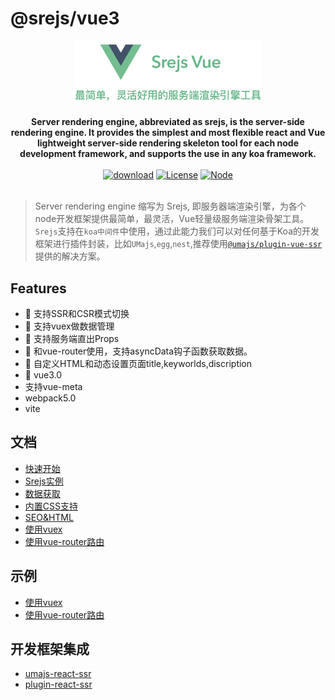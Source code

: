 # @srejs/vue3

<div align="center">
  <img src="./../../doc/Srejs-vue.png" width="300" />
</div>
<br />

<div align="center">
  <strong>Server rendering engine, abbreviated as srejs, is the server-side rendering engine. It provides the simplest and most flexible react and Vue lightweight server-side rendering skeleton tool for each node development framework, and supports the use in any koa framework.</strong>
</div>
<br />
<div align="center">
<a href="https://npmcharts.com/compare/@srejs/vue" target="_blank"><img src="https://img.shields.io/npm/dt/@srejs/vue" alt="download"></a>
<a href="https://github.com/dazjean/Srejs" target="_blank"><img src="https://img.shields.io/npm/l/vue.svg" alt="License"></a>
<a href="https://github.com/dazjean/Srejs" target="_blank"><img src="https://img.shields.io/badge/node-%3E=10-green.svg" alt="Node"></a>
</div>
<br />

> Server rendering engine 缩写为 Srejs, 即服务器端渲染引擎，为各个node开发框架提供最简单，最灵活，Vue轻量级服务端渲染骨架工具。 `Srejs`支持在`koa中间件`中使用，通过此能力我们可以对任何基于Koa的开发框架进行插件封装，比如`UMajs`,`egg`,`nest`,推荐使用[`@umajs/plugin-vue-ssr`](https://github.com/Umajs/plugin-vue-ssr#readme)提供的解决方案。

## Features

- 🚀 支持SSR和CSR模式切换
- 🚀 支持vuex做数据管理
- 🚀 支持服务端直出Props
- 🚀 和vue-router使用，支持asyncData钩子函数获取数据。
- 🚀 自定义HTML和动态设置页面title,keyworlds,discription
- 🚀 vue3.0
- 支持vue-meta
- webpack5.0
- vite

## 文档

- [快速开始](https://github.com/dazjean/Srejs/tree/mian/doc/vue3/quickStart.md)
- [Srejs实例](https://github.com/dazjean/Srejs/tree/mian/doc/vue3/srejs.md)
- [数据获取](https://github.com/dazjean/Srejs/tree/mian/doc/vue3/initState.md)
- [内置CSS支持](https://github.com/dazjean/Srejs/tree/mian/doc/vue3/suport-css.md)
- [SEO&HTML](https://github.com/dazjean/Srejs/tree/mian/doc/vue3/seoHtml.md)
- [使用vuex](https://github.com/dazjean/Srejs/tree/mian/doc/vue3/vuex.md)
- [使用vue-router路由](https://github.com/dazjean/Srejs/tree/mian/doc/vue3/vue-router.md)

## 示例

- [使用vuex](https://github.com/Umajs/umajs-vue3-ssr/tree/main/web/pages/vuex)
- [使用vue-router路由](https://github.com/Umajs/umajs-vue3-ssr/tree/main/web/pages/router)

## 开发框架集成

- [umajs-react-ssr](https://github.com/Umajs/umajs-vue3-ssr)
- [plugin-react-ssr](https://github.com/Umajs/plugin-vue3-ssr)
